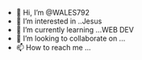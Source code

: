 - 👋 Hi, I’m @WALES792
- 👀 I’m interested in ..Jesus
- 🌱 I’m currently learning ...WEB DEV
- 💞️ I’m looking to collaborate on ...
- 📫 How to reach me ...

<!---
WALES792/WALES792 is a ✨ special ✨ repository because its `README.md` (this file) appears on your GitHub profile.
You can click the Preview link to take a look at your changes.
--->
